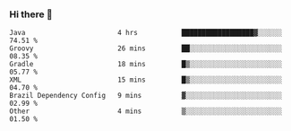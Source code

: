 ### Hi there 👋

<!--START_SECTION:waka-->

```text
Java                       4 hrs           ██████████████████▓░░░░░░   74.51 %
Groovy                     26 mins         ██░░░░░░░░░░░░░░░░░░░░░░░   08.35 %
Gradle                     18 mins         █▒░░░░░░░░░░░░░░░░░░░░░░░   05.77 %
XML                        15 mins         █▒░░░░░░░░░░░░░░░░░░░░░░░   04.70 %
Brazil Dependency Config   9 mins          ▓░░░░░░░░░░░░░░░░░░░░░░░░   02.99 %
Other                      4 mins          ▒░░░░░░░░░░░░░░░░░░░░░░░░   01.50 %
```

<!--END_SECTION:waka-->

<!--
**jerry-shao/jerry-shao** is a ✨ _special_ ✨ repository because its `README.md` (this file) appears on your GitHub profile.

Here are some ideas to get you started:

- 🔭 I’m currently working on ...
- 🌱 I’m currently learning ...
- 👯 I’m looking to collaborate on ...
- 🤔 I’m looking for help with ...
- 💬 Ask me about ...
- 📫 How to reach me: ...
- 😄 Pronouns: ...
- ⚡ Fun fact: ...
-->
